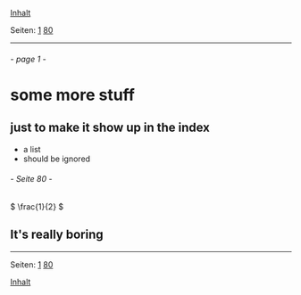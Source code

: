 <!-- page navigation -->

[Inhalt](../inhalt.html)

Seiten: [1](#page-1--) [80](#seite-80--)

* * * * *
<!-- end page navigation -->

###### - page 1 -

some more stuff
=============

just to make it show up in the index
-----------------------

- a list
- should be ignored

###### - Seite 80 -

$
\frac{1}{2}
$

It's really boring
------------


<!-- page navigation -->

* * * * *

Seiten: [1](#page-1--) [80](#seite-80--)



[Inhalt](../inhalt.html)
<!-- end page navigation -->